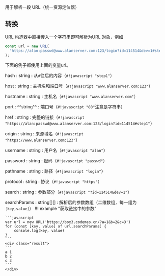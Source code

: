 用于解析一段 URL（统一资源定位器）

## 转换

<constructor>URL</constructor> 构造器中直接传入一个字符串即可解析为<object>URL 对象</object>，例如

```javascript
const url = new URL(
  "https://alan:passwd@www.alanserver.com:123/login?id=114514&dev=1#step1"
);
```

下面的例子都使用上面的变量<object>url</object>。

<property>hash</property> : <def>string</def>
: 从`#`往后的内容（`#!javascript "step1"`）

<property>host</property> : <def>string</def>
: 主机名和端口号（`#!javascript "www.alanserver.com:123"`）

<property>hostname</property> : <def>string</def>
: 主机名（`#!javascript "www.alanserver.com"`）

<property>port</property> : ^^<def>string</def>^^
: 端口号（`#!javascript "80"`注意是字符串）

<property>href</property> : <def>string</def>
: 完整的链接（`#!javascript "https://alan:passwd@www.alanserver.com:123/login?id=114514#step1"`）

<readonly>origin</readonly> : <def>string</def>
: 来源域名（`#!javascript "https://www.alanserver.com:123"`）

<property>username</property> : <def>string</def>
: 用户名（`#!javascript "alan"`）

<property>password</property> : <def>string</def>
: 密码（`#!javascript "passwd"`）

<property>pathname</property> : <def>string</def>
: 路径（`#!javascript "login"`）

<property>protocol</property> : <def>string</def>
: 协议（`#!javascript "https"`）

<property>search</property> : <def>string</def>
: 参数部分（`#!javascript "?id=114514&dev=1"`）

<property>searchParams</property> : <def>string[][]</def>
: 解析后的参数数组（二维数组，每一组为`[key,value]`）
!!! example "获取链接中的参数"

    ```javascript
    var url = new URL('https://box3.codemao.cn/?a=1&b=2&c=3')
    for (const [key, value] of url.searchParams) {
        console.log(key, value)
    }
    ```
    <div class="result">
    ```
    a 1
    b 2
    c 3
    ```
    </div>
